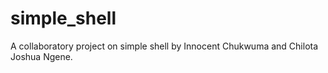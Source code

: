 # simple_shell
A collaboratory project on simple shell
by Innocent Chukwuma and Chilota Joshua Ngene.
